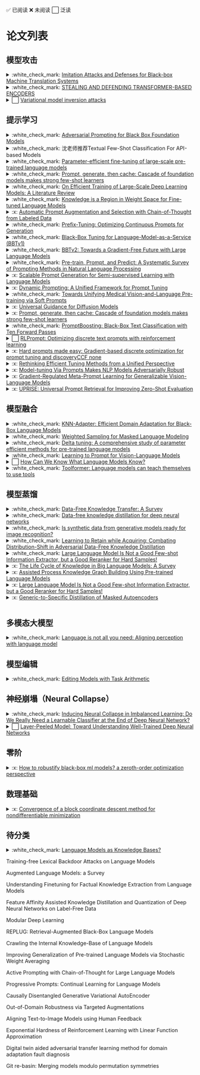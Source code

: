 :white_check_mark: 已阅读
:x: 未阅读
⬜ 泛读


# 论文列表

## 模型攻击


<details>
<summary> :white_check_mark: <a href="https://arxiv.org/abs/2004.15015">Imitation Attacks and Defenses for Black-box Machine Translation Systems</a> </summary>
</details>

<details>
<summary> :white_check_mark: <a href="https://openreview.net/forum?id=LoJ6oXzc_P3">STEALING AND DEFENDING TRANSFORMER-BASED ENCODERS</a> </summary>
</details>  


<details>
<summary> ⬜ <a href="https://proceedings.neurips.cc/paper/2021/hash/50a074e6a8da4662ae0a29edde722179-Abstract.html">Variational model inversion attacks</a> </summary>
<br>
<blockquote>

**NIPS 2021**
关注模型反演(MI)攻击，即只能访问训练过的分类器的情况下恢复训练集，这篇属于是白盒攻击  

1.将模型反演(MI)攻击问题看作是一个变分推理(VI)问题  
2.使用一组深度规范化流来实现框架  



</blockquote>
</details>



##




## 提示学习
<details>
<summary> :white_check_mark: <a href="https://arxiv.org/abs/2302.04237" target="_blank">Adversarial Prompting for Black Box Foundation Models</a> </summary>
<br>
<ul>
  <li>开发了一个框架，用于使用令牌空间投影运算符来查找对抗性提示。该算子将连续的单词嵌入空间与离散的令牌空间桥接起来，并能够使用黑盒攻击来找到对抗性提示。</li>
  <li>我们展示了我们的框架如何自动找到独立的或预先准备好的提示，这些提示会导致文本到图像模型输出特定的图像类。我们可以进一步找到排除与目标类相关的令牌的对抗性提示。</li>
  <li>我们的框架还可以找到改变非结构化文本生成的对抗性提示。例如，我们发现对抗性提示会鼓励积极情绪或增加生成文本中字母“q”的频率。</li>
</ul>
</details>


<details>
<summary> :white_check_mark: 沈老师推荐Textual Few-Shot Classification For API-based Models </summary>

</details>




<details>
<summary> :white_check_mark: <a href="https://www.nature.com/articles/s42256-023-00626-4">Parameter-efficient fine-tuning of large-scale pre-trained language models</a> </summary>
<blockquote>
<br>

**Fine-tuning的进阶升级版（冻结99%以上的参数进行任务适配），旨在全面分析delta-tuning（增量微调，使模型自适应变得低成本）的最新进展**  

1.delta-tuning可分为addition-based, specification-based and reparameterization-based methods.  
2.基于大型PLM中低内在维度的知识，我们表明delta调优本质上是一种关于解空间或函数空间的子空间优化方法。讨论证明了现有delta调谐方法的设计是合理的，并解释了实验中的一些现象。  
3.受深度学习和最优控制理论之间关系的启发，我们将delta调谐解释为PLM寻找最优控制器。我们提出了一个最优控制框架，该框架统一了不同的delta调整方法。我们的分析为delta调谐方法的新颖设计提供了理论参考。  


实验设计部分评估了vanilla fine-tuning（FT）和四种代表性的delta微调方法，包括提示微调（PT）、前缀微调（PF）、LoRA（LR）和适配器（AP）。   

**结论**：
本分析的重点是PLM的参数有效方法，即delta调谐。我们首先描述了这个问题，并提供了一个分类来系统地调查德尔塔调谐的发展。在经验证据的束缚下，我们提出了两个框架，从优化和最优控制的角度对delta调谐进行理论讨论。我们的讨论为delta调谐方法的新设计提供了理论参考，并有望激发对PLM模型自适应的更深入理解。从经验上讲，我们在100多项NLP任务中进行了广泛的实验，以公平地评估和探索组合性质、规模的影响和德尔塔调整的可转移性。就性能而言，delta调优可能略微落后于或相当于对各种任务的微调，并且随着模型的扩展，差距会缩小；就效率而言，delta调优可以显著减少存储空间和内存使用，并加速反向传播。总之，德尔塔调谐在刺激大型PLM方面显示出相当大的潜力，我们希望该范式能够得到进一步的理论研究和实证实践。
![](README.assets/image-20230430221334240.png)
![](README.assets/C4E863EF5887FCB856CC72BDC72_2D68437A_2136C.png)
</blockquote>

</details>


<details>
<summary> :white_check_mark: <a href="https://arxiv.org/abs/2303.02151">Prompt, generate, then cache: Cascade of foundation models makes strong few-shot learners</a> </summary>

**CVPR 2023  CaFo提出一种基础模型的级联，以纳入来自不同预训练范式的多样化知识，从而更好地进行少样本学习。**
融合了四个模型： 1.CLIP语言对比  2.DINO视觉对比  3.DALL-E图像生成  4.GPT3语言生成
CaFo：首先GPT-3生成文本输入用于提示CLIP，用DALL-E来生成更多可训练数据，并且引入了一个可学习的缓存模型来自适应地混合来自CLIP和DINO的预测，最终分类效果很好


</details>


<details>
<summary> :white_check_mark: <a href="https://arxiv.org/abs/2304.03589">On Efficient Training of Large-Scale Deep Learning Models: A Literature Review</a> </summary>

<br>
<blockquote>
以数据为中心：包括数据集正则化、数据采样和以数据为中心的课程学习技术，可以显著降低数据样本的计算复杂度  
以模型为中心：包括基础模块加速、压缩训练、模型初始化和以模型为中心的课程学习技术，其重点是通过减少参数计算和提供更好的初始化来加速训练  
以优化为中心：包括学习率的选择、大批量的使用、有效目标的设计和模型平均技术，关注大规模模型的训练策略，提高模型的通用性  
预算训练：包括在资源受限情况下的一些独特的加速方法，例如对总迭代的限制  
以系统为中心：包括一些高效的分布式框架和开源库，为上述加速算法的实现提供足够的硬件支持
</blockquote>
</details>




<details>
<summary> :white_check_mark: <a href="https://arxiv.org/abs/2302.04863">Knowledge is a Region in Weight Space for Fine-tuned Language Models</a> </summary>
<br>
<blockquote>

**模型形成的权重空间有助于参数的寻找，深入了解了模型之间的关系，位于两个相似模型之间的模型可以获得两者的知识。**

</blockquote>
</details>





<details>
<summary> :x: <a href="https://arxiv.org/abs/2302.12822">Automatic Prompt Augmentation and Selection with Chain-of-Thought from Labeled Data</a> </summary>
<br>
<blockquote>


</blockquote>
</details>









<details>
<summary> :white_check_mark: <a href="https://arxiv.org/abs/2101.00190">Prefix-Tuning: Optimizing Continuous Prompts for Generation</a> </summary>
<br>
<blockquote>

**Adapter-tuning简单易用，插入可训练模块**  
**Prefix-Tuning前缀调优：上游前缀控制一个下游LM，而下游LM保持不变，因此不同的前缀+相同LM可以实现多功能**  
Lightweight fine-tuning：（1）removing parameters，（2）summation tuning （3）Adapter tuning
![](README.assets/prefix.PNG)
</blockquote>
</details>


<details>
<summary> :white_check_mark: <a href="https://proceedings.mlr.press/v162/sun22e.html">Black-Box Tuning for Language-Model-as-a-Service (BBTv1)</a> </summary>
<br>
<blockquote>

**连续prompt的无梯度实现，基于随机嵌入DFO**  
本文为这种场景提供了一种解决方案（BBT），以在不访问模型参数和梯度的情况下完成通用语言理解任务，从而使大规模PTM能够更好地造福用户，也就是说结合parameter-efficient tuning和基于random embedding的非梯度优化算法，就使用推理API把下游任务做好的愿景。prompt的优化几乎是不耗费算力的，因此这一优化过程可以在任何终端设备进行，根本不需要GPU，所有算力需求集中在大模型服务端。此外，这种优化方式还解藕了优化过程和模型前向传播的复杂度，原本的梯度下降中，反向传播的时间和内存占用与模型前向传播成正比，随着模型越来越大，优化也变得越来越昂贵；而black-box tuning的优化过程本身不耗费什么时间和内存，且复杂度仅依赖于本征维度d的大小，与前向传播的复杂度无关。
**有意义的观点：Aghajanyan等人（2021）的经验表明，预训练模型参数越多，其本征维度反而越小，大规模预训练隐含地压缩了下游NLP任务的内在维度。**
</blockquote>
</details>


<details>
<summary> :white_check_mark: <a href="https://aclanthology.org/2022.emnlp-main.259/">BBTv2: Towards a Gradient-Free Future with Large Language Models</a> </summary>
<br>
<blockquote>

**在过去工作（Black-Box Tuning, ICML 2022）的基础上提出了BBTv2，使用深层 prompt 代替原有的输入层 prompt，并提出一种基于分治的无梯度优化方法对其进行交替优化，在多个少样本学习任务上仅优化千分之三的参数取得了和全参数微调相仿的性能。**
</blockquote>
</details>



<details>
<summary> :white_check_mark: <a href="https://dl.acm.org/doi/full/10.1145/3560815">Pre-train, Prompt, and Predict: A Systematic Survey of Prompting Methods in Natural Language Processing</a> </summary>
<br>
<blockquote>
NLP中完全监督的范式发挥的作用越来越小，目光逐渐转向了大模型和微调，微调又开始被提示工程所代替
1.基础的提示工程  
2.答案提示  
3.多提示学习  
4.提示感知方法  
http://pretrain.nlpedia.ai/  

prompting 更加依赖先验，而 fine-tuning 更加依赖后验

</blockquote>
</details>






<details>
<summary> :x: <a href="https://arxiv.org/abs/2302.09236">Scalable Prompt Generation for Semi-supervised Learning with Language Models</a> </summary>
<br>
<blockquote>

</blockquote>
</details>










<details>
<summary> :x: <a href="https://arxiv.org/abs/2303.02909">Dynamic Prompting: A Unified Framework for Prompt Tuning</a> </summary>
<br>
<blockquote>

</blockquote>
</details>
















<details>
<summary> :white_check_mark: <a href="https://arxiv.org/abs/2302.08958">Towards Unifying Medical Vision-and-Language
Pre-training via Soft Prompts</a> </summary>
<br>
<blockquote>
提出了PTUnifier，使医学预训练模型能够兼容不同模式的输入
</blockquote>
</details>


<details>
<summary> :x: <a href="https://arxiv.org/abs/2302.07121">Universal Guidance for Diffusion Models</a> </summary>
<br>
<blockquote>

</blockquote>
</details>



<details>
<summary> :x: <a href="https://arxiv.org/abs/2303.02151">Prompt, generate, then cache: Cascade of foundation models makes strong few-shot learners</a> </summary>
<br>
<blockquote>

</blockquote>
</details>






<details>
<summary> :white_check_mark: <a href="https://arxiv.org/abs/2212.09257">PromptBoosting: Black-Box Text Classification with Ten Forward Passes</a> </summary>
<br>
<blockquote>

**集成学习Boosting+Prompt，本文提出了PROMPTBOOSTING，首先建立小提示池,然后通过ADABOOST从这些提示中创建一组弱学习器并将它们集成在一起来实现优异的性能**

针对黑盒模型的无梯度提示优化技巧存在一些问题，比如需要对LMs进行大量的查询，考虑到预训练LMs不断增长的规模和计算成本，这是非常低效的，并且可能导致较大的近似误差  

![](README.assets/PROMPT_BOOSTING.PNG)
</blockquote>
</details>



<details>
<summary> ⬜ <a href="https://arxiv.org/abs/2205.12548">RLPrompt: Optimizing discrete text prompts with reinforcement learning</a> </summary>
<br>
<blockquote>

**基于强化学习的离散提示优化**
训练一个parameter-efficient policy network
</blockquote>
</details>



<details>
<summary> :x: <a href="https://arxiv.org/abs/2302.03668">Hard prompts made easy: Gradient-based discrete optimization for prompt tuning and discoveryCCF none</a> </summary>
<br>
<blockquote>


</blockquote>
</details>






<details>
<summary> :x: <a href="https://arxiv.org/abs/2303.00690">Rethinking Efficient Tuning Methods from a Unified Perspective</a> </summary>
<br>
<blockquote>


</blockquote>
</details>





<details>
<summary> :x: <a href="https://arxiv.org/abs/2303.07320">Model-tuning Via Prompts Makes NLP Models Adversarially Robust</a> </summary>
<br>
<blockquote>
</blockquote>
</details>


<details>
<summary> :x: <a href="https://arxiv.org/abs/2303.06571">Gradient-Regulated Meta-Prompt Learning for Generalizable Vision-Language Models</a> </summary>
<br>
<blockquote>
</blockquote>
</details>




<details>
<summary> :x: <a href="https://arxiv.org/abs/2303.08518">UPRISE: Universal Prompt Retrieval for Improving Zero-Shot Evaluation</a> </summary>
<br>
<blockquote>
</blockquote>
</details>









##

## 模型融合


<details>
<summary> :white_check_mark: <a href="https://arxiv.org/abs/2302.10879">KNN-Adapter: Efficient Domain Adaptation for Black-Box Language Models</a> </summary>
<br>
<blockquote>


思路基于2019年的文章：https://arxiv.org/abs/1911.00172
k-Nearest将语言模型的输出与从目标域构建的数据存储中的topk最近匹配示例所做的预测相结合。这种组合允许模型在没有额外训练的情况下，通过将该领域的特定特征纳入其预测来适应新的目标领域。然而，检索增强域自适应的零样本特性常常导致有限的实用性，因为模型不是在目标域上训练的，而是仅基于在数据存储中可以找到的最近的示例来适应域。与在目标域上进行专门微调的模型相比，这可能会导致性能次优。  
**KNN-Adapter+LM**  
KNN-LM中插值系数和分布温度是固定的，本文的创新就在于通过学习根据要预测的令牌、当前上下文和从数据存储中检索到的邻居来调整两个关键参数，即插值系数$\lambda $和分布温度$t$，从而提高kNN-LM的域自适应性能。
![](README.assets/KNN.PNG)

</blockquote>
</details>





<details>
<summary> :white_check_mark: <a href="https://arxiv.org/abs/2302.14225">Weighted Sampling for Masked Language Modeling</a> </summary>
<br>
<blockquote>

**提出了两种加权采样方法来缓解传统掩蔽语言建模中的频率偏差问题：频率加加权采样和动态加权采样，计算出来每个token的屏蔽概率。**  
**通过将加权采样应用于BERT，开发了一种新的PLM，即WSBERT。**
<!-- ![](README.assets/KNN.PNG) -->

</blockquote>
</details>


<details>
<summary> :white_check_mark: <a href="https://arxiv.org/abs/2203.06904">Delta tuning: A comprehensive study of parameter efficient methods for pre-trained language models</a> </summary>
<br>
<blockquote>

**内容和Parameter-efficient fine-tuning of large-scale pre-trained language models几乎相同**


</blockquote>
</details>





<details>
<summary> :white_check_mark: <a href="https://arxiv.org/abs/2109.01134">Learning to Prompt for Vision-Language Models</a> </summary>
<br>
<blockquote>

**研究Prompt在大型视觉-语言模型的应用，也是用自适应的上下文学习来提升对图片的分类精度。**
提供了两种实现来处理不同性质的任务:  
1.基于统一上下文，与所有类共享相同的上下文，并且在大多数类别上都能很好地工作，也就是unified context，不管样本是什么类别，其learnable context都是一样的。    
2.基于特定于类的上下文，每个类学习一组特定的上下文令牌，适合于一些细粒度的类别，class-specific context，每个类别都有自己特有的learnable context。  
损失使用交叉熵损失
![](README.assets/Coop.PNG)
</blockquote>
</details>



<details>
<summary> ⬜ <a href="https://direct.mit.edu/tacl/article/doi/10.1162/tacl_a_00324/96460">How Can We Know What Language Models Know?
</a> </summary>
<br>
<blockquote>

**研究prompt工程**

论文提出了基于挖掘（mining-based）和基于释义（paraphrasing-based）的方法来自动生成高质量和多样化的prompt，以及集成方法来组合来自不同提示的答案，用以更准确地估计LM中包含的知识，主要使用的数据集是LAMA。
</blockquote>
</details>


<details>
<summary> :white_check_mark: <a href="https://arxiv.org/abs/2302.04761">Toolformer: Language models can teach themselves to use tools</a> </summary>
<br>
<blockquote>

**基于自监督生成标签的方式，让语言模型可以自己决定什么时候使用外部工具，使用什么外部工具，怎么使用外部工具。**
![](README.assets/Toolformer.PNG)
</blockquote>
</details>





##
## 模型蒸馏


<details>
<summary> :white_check_mark: <a href="https://arxiv.org/abs/2112.15278">Data-Free Knowledge Transfer: A Survey</a> </summary>
<br>
<blockquote>

**Data-Free Knowledge Transfer (DFKT)无数据知识迁移**  
1.Data-Free Knowledge Distillation (DFKD) 无数据知识蒸馏：将训练数据集的原始信息提取并传递到一个压缩学生模型中，知识传递,仍处于同一个任务下  
（1）噪声优化 （2）生成重建 （3）对抗探索  
应用方向：量化剪枝，增量学习，模型攻击
2.Source-(Data) Free Domain Adaptation (SFDA) 无数据领域自适应：通过目标数据查询和探索跨领域知识，两个模型的结构共享（就是参数不一样），面对不同的任务  
实现方法：（1）自监督训练：伪标签聚类；伪标签过滤 （2）虚拟源知识转移：源印象；风格迁移  
应用方向：语义分割，目标检测  

**未来研究方向**
1.更高效的数据重建  
2.适应性的知识迁移  
3.联合学习  
4.Transformer or GNN


</blockquote>
</details>



<details>
<summary> :white_check_mark: <a href="https://arxiv.org/abs/1710.07535">Data-free knowledge distillation for deep neural networks</a> </summary>
<br>
<blockquote>
提出了一种新的基于知识蒸馏[8]的神经网络压缩策略，而无需访问原始数据，提出了多种不同的教师网络的激活记录策略用来重建原始数据集，然后用重建的数据集去训练学生网络  
传统模型压缩：（1）权重量化 （2）网络修剪 （3）知识蒸馏  
在MNIST和CelebA上进行实验分析
</blockquote>
</details>


<details>
<summary> :white_check_mark: <a href="https://arxiv.org/abs/2210.07574">Is synthetic data from generative models ready for image recognition?</a> </summary>
<br>
<blockquote>

**ICLR**
用于图像识别的生成数据：  
1.传统仿真流水线生成的生成数据集（从图形引擎合成3D模型或场景的2D渲染）  
2.Diffusion，GAN生成模型合成得到

从生成数据角度出发对于零样本分类，少样本分类和预训练数据合成三个角度开展了实验分析，工作量大  
结论：合成数据可以促进image recognition，合成数据在预训练方面甚至超过imagenet。  
局限性：受限于资源无法计算更大尺寸的图片大小
</blockquote>
</details>



<details>
<summary> :white_check_mark: <a href="https://arxiv.org/abs/2302.14290">Learning to Retain while Acquiring: Combating Distribution-Shift in Adversarial Data-Free Knowledge Distillation</a> </summary>
<br>
<blockquote>

**GAN知识蒸馏 cvpr2023**

对抗生成网络 + 知识蒸馏 = 无数据知识蒸馏  
![](README.assets/无数据知识蒸馏.jpg)

主要处理的问题就是在学生网络更新的过程中的分布偏移  
1.提出了一种新的元学习启发的知识蒸馏中学生网络更新的策略，旨在保持学生在知识保留上的表现，同时从当前分布的样本中获取知识。  
2.策略在知识获取和知识保留之间强制执行隐式梯度对齐，也就是说提出的学生更新策略对这两个任务执行了一个共同的梯度方向，减少了两个目标之间的干扰。  
3.最后，本文通过在多个数据集上展示本文的方法与先前技术的广泛验证和比较来支持本文的假设。  
![](README.assets/元学习元训练.PNG)

![](README.assets/无数据知识蒸馏.PNG)

</blockquote>
</details>


<details>
<summary> :white_check_mark: <a href="https://arxiv.org/abs/2303.08559">Large Language Model Is Not a Good Few-shot Information Extractor,
but a Good Reranker for Hard Samples!</a> </summary>
<br>
<blockquote>

**信息抽取领域的大小模型协同**
问题：  
（1）在少样本IE任务中，Large-LM是否真的优于Small-LM?  
（2）更多的标注数据能否提高Large-LM和Small-LM?  
（3）LLMs和SLMs是否分别擅长处理不同类型的样本?  


思路：将小模型不太确定的测试样本再给大模型重新选择一下  
![](README.assets/large.PNG)
</blockquote>
</details>






<details>
<summary> :x: <a href="https://arxiv.org/abs/2303.07616">The Life Cycle of Knowledge in Big Language Models: A Survey
</a> </summary>
<br>
<blockquote>

</blockquote>
</details>


<details>
<summary> :x: <a href="https://link.springer.com/chapter/10.1007/978-3-031-27181-6_5">Assisted Process Knowledge Graph Building Using Pre-trained Language Models
</a> </summary>
<br>
<blockquote>

</blockquote>
</details>


<details>
<summary> :x: <a href="https://arxiv.org/abs/2303.08559">Large Language Model Is Not a Good Few-shot Information Extractor, but a Good Reranker for Hard Samples!
</a> </summary>
<br>
<blockquote>

</blockquote>
</details>


<details>
<summary> :x: <a href="https://arxiv.org/abs/2302.14771">Generic-to-Specific Distillation of Masked Autoencoders

</a> </summary>
<br>
<blockquote>

</blockquote>
</details>















##


## 多模态大模型


<details>
<summary> :white_check_mark: <a href="https://arxiv.org/abs/2302.14045">Language is not all you need: Aligning perception with language model</a> </summary>
<br>
<blockquote>

**语言不是你需要的全部：对齐感知与语言模型，主要是针对多模态大模型的研究**
github链接：https://github.com/microsoft/unilm  


作者在Web规模的多模态语料库中从头开始训练Kosmos-1，语料库的内容包含了任意交错的文本和图像、图像-标题对以及文本数据

没有任何梯度更新或微调的情况下，在广泛的任务中评估了各种设置，包括零次学习、少次学习和多模态思维链的提示。

实验结果表明，Kosmos-1在以下方面效果较好：  
（1）语言理解、生成，甚至是无OCR的NLP（直接输入文档图像）  
（2）感知-语言任务，包括多模态对话、图像说明、视觉问答  
（3）视觉任务，例如带有说明的图像识别（通过文本指令指定分类）

</blockquote>
</details>

##
## 模型编辑



<details>
<summary> :white_check_mark: <a href="https://arxiv.org/abs/2212.04089">Editing Models with Task Arithmetic</a> </summary>
<br>
<blockquote>

**基于任务向量算术的模型编辑（ICLR 2023）**  
从非常有趣的角度进行模型权重的修改，原理上比较清晰，论文主要的工作是一直在做实验验证这些观点  

提出一种用任务向量编辑预训练模型的新方法，任务向量是通过将预训练模型权重减去该模型在任务中微调后权重而产生的。任务向量上的算术运算，如取负和相加，使得用户可修改和组合预训练模型的行为，也可以用来创建新的模型，在多个任务或由类比关系连接的任务上有更好的性能。这种方法高效易用，可实现无需额外推理成本的模型编辑。

使用方法：（1）删除特定向量来降低本模型在某方面的能力   （2）添加其他模型的任务向量增强本模型某方面能力  （3）通过类比（平行四边形法则）的方式让模型获得新能力（即使没有该方向的数据）

</blockquote>
</details>


##
## 神经崩塌（Neural Collapse）

<details>
<summary> :white_check_mark: <a href="https://arxiv.org/abs/2203.09081">Inducing Neural Collapse in Imbalanced Learning: Do We Really Need a Learnable Classifier at the End of Deep Neural Network?</a> </summary>
<br>
<blockquote>

分析了神经崩塌问题，提出了一种全新的框架，把可训练线性分类器修改为一个训练过程中保持不变的随机初始化的 ETF simplex，训练过程中最后一层 classifier 不再需要 push 梯度，只需要 pull 梯度，同时证明了一个更好的收敛性质。

</blockquote>
</details>




<details>
<summary> ⬜ <a href="https://www.researchgate.net/publication/348927984_Layer-Peeled_Model_Toward_Understanding_Well-Trained_Deep_Neural_Networks#:~:text=In%20this%20paper%2C%20we%20introduce%20the%20Layer-Peeled%20Model%2Ca,suggests%2C%20this%20new%20model%20is%20derived%20by%20isolating">Layer-Peeled Model: Toward Understanding Well-Trained Deep Neural Networks</a> </summary>
<br>
<blockquote>
分层模型：理解训练有素的深度神经网络


</blockquote>
</details>











##
## 零阶


<details>
<summary> :x: <a href="https://arxiv.org/abs/2203.14195">How to robustify black-box ml models? a zeroth-order optimization perspective</a> </summary>
<br>
<blockquote>



</blockquote>
</details>








##
## 数理基础

<details>
<summary> :x: <a href="https://www.csie.ntu.edu.tw/~b97058/tseng/papers/archive/bcr_jota.pdf">Convergence of a block coordinate descent method for nondifferentiable minimization</a> </summary>
<br>
<blockquote>



</blockquote>
</details>













##

## 待分类


<details>
<summary> :white_check_mark: <a href="https://arxiv.org/abs/1909.01066">Language Models as Knowledge Bases?</a> </summary>
<br>
<blockquote>

**EMNLP**
该篇文章想要探索的问题是，通过在大型的文本语料上进行预训练，语言模型是否已经（或是有潜力）学习到并存储下了一些事实知识（主体-关系-客体形式的三元组或是问题-答案对）？  

针对这个问题，本文首先定义了一种判断语言模型是否包含某种知识的方法。以Bert作为例子，对于某个三元组（小明，出生在，上海），本文首先将这一知识通过模板转换为自然语言的形式—小明出生在[MASK]，如果Bert能够成功的预测出被[MASK]掉的词语，那么我们就认为Bert掌握了这一知识。

![](README.assets/EMNLP.PNG)

为了对预训练模型所包含的知识进行探索，本文进一步以上述完形填空的形式，从一些现有的知识源中构建了四个用于知识探测的数据集

实验部分，本文分别对两个单向的语言模型fairseq-fconv和Transformer-XL以及两个双向的语言模型ELMo和BERT进行了实验测试，使用$precision@k(p@k)$来表示模型预测的前K个词中，命中正确答案的准确率。结果表明，BERT-LARGE已经可以较为精确的对知识进行预测，这初步回答了该篇论文所提出的问题，语言模型中已经包含了相当数量的知识。

本文是较早对语言模型中包含的事实知识进行正式、系统化探索的论文，提出了将语言模型作为知识库这一概念，并构建了LAMA数据集用于对模型存储知识的能力进行评估。
</blockquote>
</details>


Training-free Lexical Backdoor Attacks on Language Models


Augmented Language Models: a Survey

Understanding Finetuning for Factual Knowledge Extraction from Language Models

Feature Affinity Assisted Knowledge Distillation and Quantization of Deep Neural Networks on Label-Free Data

Modular Deep Learning

REPLUG: Retrieval-Augmented Black-Box Language Models

Crawling the Internal Knowledge-Base of Language Models


Improving Generalization of Pre-trained Language Models via Stochastic Weight Averaging

Active Prompting with Chain-of-Thought for Large Language Models


Progressive Prompts: Continual Learning for Language Models

Causally Disentangled Generative Variational AutoEncoder

Out-of-Domain Robustness via Targeted Augmentations


Aligning Text-to-Image Models using Human Feedback

Exponential Hardness of Reinforcement Learning with Linear Function Approximation

Digital twin aided adversarial transfer learning method for domain adaptation fault diagnosis

Git re-basin: Merging models modulo permutation symmetries

